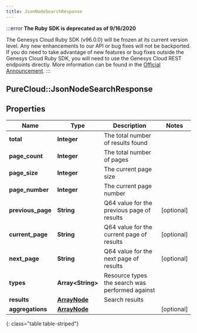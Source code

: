 ```yaml
---
title: JsonNodeSearchResponse
---
```


:::error
**The Ruby SDK is deprecated as of 9/16/2020**

The Genesys Cloud Ruby SDK (v96.0.0) will be frozen at its current version level. Any new enhancements to our API or bug fixes will not be backported. If you do need to take advantage of new features or bug fixes outside the Genesys Cloud Ruby SDK, you will need to use the Genesys Cloud REST endpoints directly. More information can be found in the [Official Announcement](https://developer.mypurecloud.com/forum/t/announcement-genesys-cloud-ruby-sdk-end-of-life/8850).
:::


## PureCloud::JsonNodeSearchResponse

## Properties

|Name | Type | Description | Notes|
|------------ | ------------- | ------------- | -------------|
| **total** | **Integer** | The total number of results found | |
| **page_count** | **Integer** | The total number of pages | |
| **page_size** | **Integer** | The current page size | |
| **page_number** | **Integer** | The current page number | |
| **previous_page** | **String** | Q64 value for the previous page of results | [optional] |
| **current_page** | **String** | Q64 value for the current page of results | [optional] |
| **next_page** | **String** | Q64 value for the next page of results | [optional] |
| **types** | **Array&lt;String&gt;** | Resource types the search was performed against | |
| **results** | [**ArrayNode**](ArrayNode.html) | Search results | |
| **aggregations** | [**ArrayNode**](ArrayNode.html) |  | [optional] |
{: class="table table-striped"}


